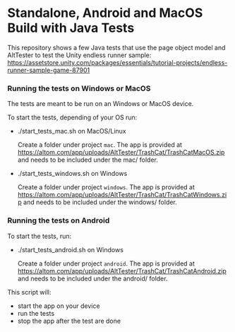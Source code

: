 # Standalone, Android and MacOS Build with Java Tests

This repository shows a few Java tests that use the page object model and AltTester to test the Unity endless runner sample:
https://assetstore.unity.com/packages/essentials/tutorial-projects/endless-runner-sample-game-87901

### Running the tests on Windows or MacOS
The tests are meant to be run on an Windows or MacOS device. 

To start the tests, depending of your OS run:

- ./start_tests_mac.sh on MacOS/Linux

    Create a folder under project `mac`.
    The app is provided at https://altom.com/app/uploads/AltTester/TrashCat/TrashCatMacOS.zip and needs to be included under the mac/ folder.

- ./start_tests_windows.sh on Windows

    Create a folder under project `windows`.
    The app is provided at https://altom.com/app/uploads/AltTester/TrashCat/TrashCatWindows.zip and needs to be included under the windows/ folder.

### Running the tests on Android
To start the tests, run:
- ./start_tests_android.sh on Windows

    Create a folder under project `android`.
    The app is provided at https://altom.com/app/uploads/AltTester/TrashCat/TrashCatAndroid.zip and needs to be included under the android/ folder.

This script will:

- start the app on your device
- run the tests
- stop the app after the test are done
